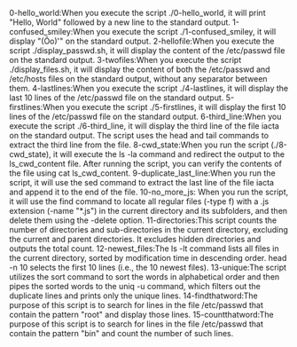  0-hello_world:When you execute the script ./0-hello_world, it will print "Hello, World" followed by a new line to the standard output.
1-confused_smiley:When you execute the script ./1-confused_smiley, it will display "(Ôo)'" on the standard output.
2-hellofile:When you execute the script ./display_passwd.sh, it will display the content of the /etc/passwd file on the standard output.
3-twofiles:When you execute the script ./display_files.sh, it will display the content of both the /etc/passwd and /etc/hosts files on the standard output, without any separator between them.
4-lastlines:When you execute the script ./4-lastlines, it will display the last 10 lines of the /etc/passwd file on the standard output.
5-firstlines:When you execute the script ./5-firstlines, it will display the first 10 lines of the /etc/passwd file on the standard output.
 6-third_line:When you execute the script ./6-third_line, it will display the third line of the file iacta on the standard output. The script uses the head and tail commands to extract the third line from the file.
8-cwd_state:When you run the script (./8-cwd_state), it will execute the ls -la command and redirect the output to the ls_cwd_content file. After running the script, you can verify the contents of the file using cat ls_cwd_content.
9-duplicate_last_line:When you run the script, it will use the sed command to extract the last line of the file iacta and append it to the end of the file.
10-no_more_js: When you run the script, it will use the find command to locate all regular files (-type f) with a .js extension (-name "*.js") in the current directory and its subfolders, and then delete them using the -delete option.
11-directories:This script counts the number of directories and sub-directories in the current directory, excluding the current and parent directories. It excludes hidden directories and outputs the total count.
12-newest_files:The ls -lt command lists all files in the current directory, sorted by modification time in descending order.
head -n 10 selects the first 10 lines (i.e., the 10 newest files).
13-unique:The script utilizes the sort command to sort the words in alphabetical order and then pipes the sorted words to the uniq -u command, which filters out the duplicate lines and prints only the unique lines.
14-findthatword:The purpose of this script is to search for lines in the file /etc/passwd that contain the pattern "root" and display those lines.
15-countthatword:The purpose of this script is to search for lines in the file /etc/passwd that contain the pattern "bin" and count the number of such lines.

